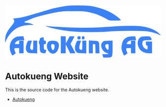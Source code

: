 <p align="center">
    <img src="assets/logo/logo_text_colored_primary.svg">
</p>

# Autokueng Website

This is the source code for the Autokueng website.

- [Autokueng](https://autokueng.ch)

